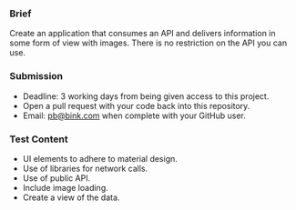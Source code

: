 ### Brief
Create an application that consumes an API and delivers information in some form of view with images.
There is no restriction on the API you can use.

### Submission
  - Deadline: 3 working days from being given access to this project.
  - Open a pull request with your code back into this repository.
  - Email: pb@bink.com when complete with your GitHub user.

### Test Content
  - UI elements to adhere to material design.
  - Use of libraries for network calls.
  - Use of public API.
  - Include image loading.
  - Create a view of the data.
